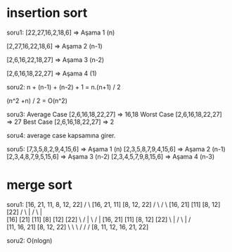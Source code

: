 # insertion sort
soru1:
[22,27,16,2,18,6] => Aşama 1 (n)

[2,27,16,22,18,6] => Aşama 2 (n-1)

[2,6,16,22,18,27] => Aşama 3 (n-2)

[2,6,16,18,22,27] => Aşama 4 (1)

soru2:
n + (n-1) + (n-2) + 1 = n.(n+1) / 2 

(n^2 +n) / 2 = O(n^2)

soru3:
Average Case
[2,6,16,18,22,27] => 16,18
Worst Case
[2,6,16,18,22,27] => 27
Best Case 
[2,6,16,18,22,27] => 2

soru4:
average case kapsamına girer.

soru5:
[7,3,5,8,2,9,4,15,6] => Aşama 1 (n) 
[2,3,5,8,7,9,4,15,6] => Aşama 2 (n-1) 
[2,3,4,8,7,9,5,15,6] => Aşama 3 (n-2) 
[2,3,4,5,7,9,8,15,6] => Aşama 4 (n-3)

# merge sort
soru1:
        [16, 21, 11, 8, 12, 22]
              /            \ 
    [16, 21, 11]          [8, 12, 22]
      /      \             /        \ 
  [16, 21]    [11]       [8, 12]     [22]
    /   \       |         /   \        |  
[16]    [21]   [11]     [8]    [12]   [22]
  \      /      |         \     /      | 
  [16, 21]    [11]        [8, 12]    [22]
    \   |      /           \   |     /                 
    [11, 16, 21]           [8, 12, 22]
       \   \    \          /   /   /
          [8, 11, 12, 16, 21, 22]
          
soru2:
O(nlogn)
